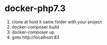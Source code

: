 # docker-php7.3
1. clone at hold it same folder with your project 
2. docker-composer build 
3. docker-composer up
4. goto http://localhost:83
